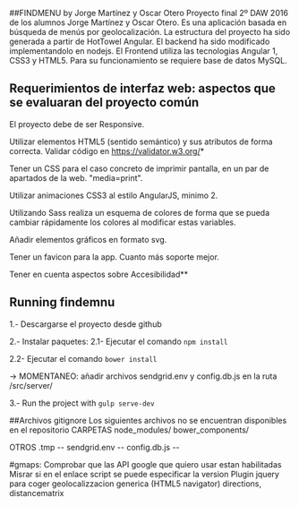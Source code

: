 ##FINDMENU by Jorge Martínez y Oscar Otero
Proyecto final 2º DAW 2016 de los alumnos Jorge Martínez y Oscar Otero. Es una aplicación basada en búsqueda de menús por geolocalización. La estructura del proyecto ha sido generada a partir de HotTowel Angular. El backend ha sido modificado implementandolo en nodejs.
El Frontend utiliza las tecnologias Angular 1, CSS3 y HTML5. Para su funcionamiento se requiere base de datos MySQL.

## Requerimientos de interfaz web: aspectos que se evaluaran del proyecto común
El proyecto debe de ser Responsive.

Utilizar elementos HTML5 (sentido semántico) y sus atributos de forma correcta. Validar código en https://validator.w3.org/*

Tener un CSS para el caso concreto de imprimir pantalla, en un par de apartados de la web. "media=print".

Utilizar animaciones CSS3 al estilo AngularJS, minimo 2.

Utilizando Sass realiza un esquema de colores de forma que se pueda cambiar rápidamente los colores al modificar estas variables.

Añadir elementos gráficos en formato svg.

Tener un favicon para la app. Cuanto más soporte mejor.

Tener en cuenta aspectos sobre Accesibilidad**

## Running findemnu

1.- Descargarse el proyecto desde github

2.- Instalar paquetes:
2.1- Ejecutar el comando `npm install`

2.2- Ejecutar el comando `bower install`

-> MOMENTANEO: añadir archivos sendgrid.env y config.db.js en la ruta /src/server/

3.- Run the project with `gulp serve-dev`

##Archivos gitignore
Los siguientes archivos no se encuentran disponibles en el repositorio
CARPETAS
node_modules/
bower_components/

OTROS
.tmp --
sendgrid.env --
config.db.js --

#gmaps:
Comprobar que las API google que quiero usar estan habilitadas
Misrar si en el enlace script se puede especificar la version
Plugin jquery para coger geolocalizzacion generica (HTML5 navigator)
directions, distancematrix

